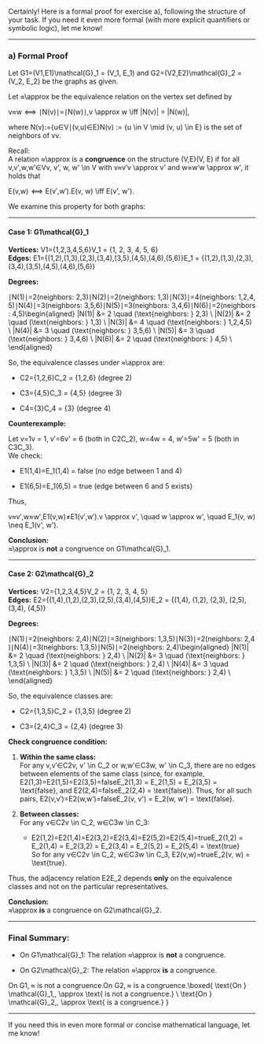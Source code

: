 Certainly! Here is a formal proof for exercise a), following the structure of your task. If you need it even more formal (with more explicit quantifiers or symbolic logic), let me know!

---

### **a) Formal Proof**

Let G1=(V1,E1)\mathcal{G}_1 = (V_1, E_1) and G2=(V2,E2)\mathcal{G}_2 = (V_2, E_2) be the graphs as given.

Let ≈\approx be the equivalence relation on the vertex set defined by

v≈w  ⟺  ∣N(v)∣=∣N(w)∣,v \approx w \iff |N(v)| = |N(w)|,

where N(v):={u∈V∣(v,u)∈E}N(v) := \{u \in V \mid (v, u) \in E\} is the set of neighbors of vv.

Recall:  
A relation ≈\approx is a **congruence** on the structure (V,E)(V, E) if for all v,v′,w,w′∈Vv, v', w, w' \in V with v≈v′v \approx v' and w≈w′w \approx w', it holds that

E(v,w)  ⟺  E(v′,w′).E(v, w) \iff E(v', w').

We examine this property for both graphs:

---

#### **Case 1: G1\mathcal{G}_1**

**Vertices:** V1={1,2,3,4,5,6}V_1 = \{1, 2, 3, 4, 5, 6\}  
**Edges:** E1={(1,2),(1,3),(2,3),(3,4),(3,5),(4,5),(4,6),(5,6)}E_1 = \{(1,2),(1,3),(2,3),(3,4),(3,5),(4,5),(4,6),(5,6)\}

**Degrees:**

∣N(1)∣=2(neighbors: 2,3)∣N(2)∣=2(neighbors: 1,3)∣N(3)∣=4(neighbors: 1,2,4,5)∣N(4)∣=3(neighbors: 3,5,6)∣N(5)∣=3(neighbors: 3,4,6)∣N(6)∣=2(neighbors: 4,5)\begin{aligned} |N(1)| &= 2 \quad (\text{neighbors: } 2,3) \\ |N(2)| &= 2 \quad (\text{neighbors: } 1,3) \\ |N(3)| &= 4 \quad (\text{neighbors: } 1,2,4,5) \\ |N(4)| &= 3 \quad (\text{neighbors: } 3,5,6) \\ |N(5)| &= 3 \quad (\text{neighbors: } 3,4,6) \\ |N(6)| &= 2 \quad (\text{neighbors: } 4,5) \\ \end{aligned}

So, the equivalence classes under ≈\approx are:

- C2={1,2,6}C_2 = \{1,2,6\} (degree 2)
    
- C3={4,5}C_3 = \{4,5\} (degree 3)
    
- C4={3}C_4 = \{3\} (degree 4)
    

**Counterexample:**

Let v=1v = 1, v′=6v' = 6 (both in C2C_2), w=4w = 4, w′=5w' = 5 (both in C3C_3).  
We check:

- E1(1,4)=E_1(1,4) = false (no edge between 1 and 4)
    
- E1(6,5)=E_1(6,5) = true (edge between 6 and 5 exists)
    

Thus,

v≈v′,w≈w′,E1(v,w)≠E1(v′,w′).v \approx v', \quad w \approx w', \quad E_1(v, w) \neq E_1(v', w').

**Conclusion:**  
≈\approx is **not** a congruence on G1\mathcal{G}_1.

---

#### **Case 2: G2\mathcal{G}_2**

**Vertices:** V2={1,2,3,4,5}V_2 = \{1, 2, 3, 4, 5\}  
**Edges:** E2={(1,4),(1,2),(2,3),(2,5),(3,4),(4,5)}E_2 = \{(1,4), (1,2), (2,3), (2,5), (3,4), (4,5)\}

**Degrees:**

∣N(1)∣=2(neighbors: 2,4)∣N(2)∣=3(neighbors: 1,3,5)∣N(3)∣=2(neighbors: 2,4)∣N(4)∣=3(neighbors: 1,3,5)∣N(5)∣=2(neighbors: 2,4)\begin{aligned} |N(1)| &= 2 \quad (\text{neighbors: } 2,4) \\ |N(2)| &= 3 \quad (\text{neighbors: } 1,3,5) \\ |N(3)| &= 2 \quad (\text{neighbors: } 2,4) \\ |N(4)| &= 3 \quad (\text{neighbors: } 1,3,5) \\ |N(5)| &= 2 \quad (\text{neighbors: } 2,4) \\ \end{aligned}

So, the equivalence classes are:

- C2={1,3,5}C_2 = \{1,3,5\} (degree 2)
    
- C3={2,4}C_3 = \{2,4\} (degree 3)
    

**Check congruence condition:**

1. **Within the same class:**  
    For any v,v′∈C2v, v' \in C_2 or w,w′∈C3w, w' \in C_3, there are no edges between elements of the same class (since, for example, E2(1,3)=E2(1,5)=E2(3,5)=falseE_2(1,3) = E_2(1,5) = E_2(3,5) = \text{false}, and E2(2,4)=falseE_2(2,4) = \text{false}). Thus, for all such pairs, E2(v,v′)=E2(w,w′)=falseE_2(v, v') = E_2(w, w') = \text{false}.
    
2. **Between classes:**  
    For any v∈C2v \in C_2, w∈C3w \in C_3:
    
    - E2(1,2)=E2(1,4)=E2(3,2)=E2(3,4)=E2(5,2)=E2(5,4)=trueE_2(1,2) = E_2(1,4) = E_2(3,2) = E_2(3,4) = E_2(5,2) = E_2(5,4) = \text{true}  
        So for any v∈C2v \in C_2, w∈C3w \in C_3, E2(v,w)=trueE_2(v, w) = \text{true}.
        

Thus, the adjacency relation E2E_2 depends **only** on the equivalence classes and not on the particular representatives.

**Conclusion:**  
≈\approx **is** a congruence on G2\mathcal{G}_2.

---

### **Final Summary:**

- On G1\mathcal{G}_1: The relation ≈\approx is **not** a congruence.
    
- On G2\mathcal{G}_2: The relation ≈\approx **is** a congruence.
    

On G1, ≈ is not a congruence.On G2, ≈ is a congruence.\boxed{ \text{On } \mathcal{G}_1,\, \approx \text{ is not a congruence.} \\ \text{On } \mathcal{G}_2,\, \approx \text{ is a congruence.} }

---

If you need this in even more formal or concise mathematical language, let me know!